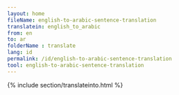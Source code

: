 ```yaml
---
layout: home
fileName: english-to-arabic-sentence-translation
translatein: english_to_arabic
from: en
to: ar
folderName : translate
lang: id
permalink: /id/english-to-arabic-sentence-translation
tool: english-to-arabic-sentence-translation
---
```

{% include section/translateinto.html %}